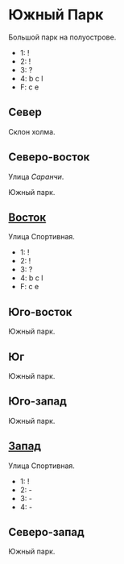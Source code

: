 # Южный Парк

Большой парк на полуострове.

* 1:    !
* 2:    !
* 3:    ?
* 4:    b   c   l
* F:    c   e

## Север

Склон холма.

## Северо-восток

Улица *Саранчи*.

Южный парк.

## [Восток](./520130.md)

Улица Спортивная.

* 1:    !
* 2:    !
* 3:    ?
* 4:    b   c   l
* F:    c   e

## Юго-восток

Южный парк.

## Юг

Южный парк.

## Юго-запад

Южный парк.

## [Запад](./500130.md)

Улица Спортивная.

* 1:    !
* 2:    -
* 3:    -
* 4:    -

## Северо-запад

Южный парк.
